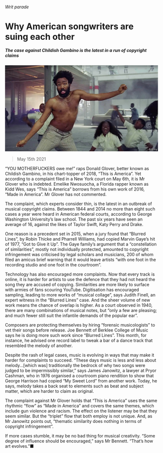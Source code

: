 ###### Writ parade

# Why American songwriters are suing each other 

##### The case against Childish Gambino is the latest in a run of copyright claims 

![image](images/20210515_wbp501.jpg) 

> May 15th 2021 

“YOU MOTHERFUCKERS owe me!” raps Donald Glover, better known as Childish Gambino, in his chart-topper of 2018, “This is America”. Yet according to a complaint filed in a New York court on May 6th, it is Mr Glover who is indebted. Emelike Nwosuocha, a Florida rapper known as Kidd Wes, says “This is America” borrows from his own work of 2016, “Made in America”. Mr Glover has not commented.

The complaint, which experts consider thin, is the latest in an outbreak of musical copyright claims. Between 1844 and 2014 no more than eight such cases a year were heard in American federal courts, according to George Washington University’s law school. The past six years have seen an average of 16, against the likes of Taylor Swift, Katy Perry and Drake.


One reason is a precedent set in 2015, when a jury found that “Blurred Lines”, by Robin Thicke and Pharrell Williams, had copied Marvin Gaye’s hit of 1977, “Got to Give it Up”. The Gaye family’s argument that a “constellation of similarities”, mostly not individually protected, amounted to copyright infringement was criticised by legal scholars and musicians, 200 of whom filed an amicus brief warning that it would leave artists “with one foot in the recording studio and one foot in the courtroom”.

Technology has also encouraged more complaints. Now that every track is online, it is harder for artists to use the defence that they had not heard the song they are accused of copying. Similarities are more likely to surface with armies of fans scouring YouTube. Digitisation has encouraged sampling, leading to more works of “musical collage”, says Judith Finell, an expert witness in the “Blurred Lines” case. And the sheer volume of new work means the chance of overlap is higher. As a court observed in 1940, there are many combinations of musical notes, but “only a few are pleasing; and much fewer still suit the infantile demands of the popular ear”.

Composers are protecting themselves by hiring “forensic musicologists” to vet their songs before release. Joe Bennett of Berklee College of Music says he is doing more such work since “Blurred Lines”. This month, for instance, he advised one record label to tweak a bar of a dance track that resembled the melody of another.

Despite the rash of legal cases, music is evolving in ways that may make it harder for complaints to succeed. “These days music is less and less about melody…[which was] traditionally the bedrock of why two songs were judged to be impermissibly similar,” says James Janowitz, a lawyer at Pryor Cashman, who in 1976 organised a courtroom piano rendition to show that George Harrison had copied “My Sweet Lord” from another work. Today, he says, melody takes a back seat to elements such as beat and subject matter, which are harder to claim as original.

The complaint against Mr Glover holds that “This is America” uses the same rhythmic “flow” as “Made in America” and covers the same themes, which include gun violence and racism. The effect on the listener may be that they seem similar. But the “triplet” flow that both employ is not unique. And, as Mr Janowitz points out, “thematic similarity does nothing in terms of copyright infringement”.

If more cases stumble, it may be no bad thing for musical creativity. “Some degree of influence should be encouraged,” says Mr Bennett. “That’s how art evolves.”■

